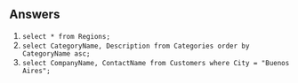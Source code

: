 


## Answers

1. `select * from Regions;`
1. `select CategoryName, Description from Categories order by CategoryName asc;`
1. `select CompanyName, ContactName from Customers where City = "Buenos Aires";`
